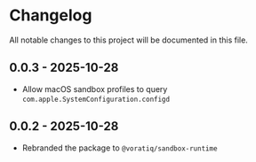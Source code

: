 # Changelog

All notable changes to this project will be documented in this file.

## 0.0.3 - 2025-10-28

- Allow macOS sandbox profiles to query `com.apple.SystemConfiguration.configd`

## 0.0.2 - 2025-10-28

- Rebranded the package to `@voratiq/sandbox-runtime`
